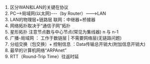 1. 区分WAN和LAN的关键在协议
2. PC-->局域网(以太网)---（by Router）--->LAN
3. LAN的物理层+链路层 联网：中继器+桥接器
4. 网络拓扑取决于“通信子网”拓扑
5. 星形拓扑 注意节点数与中心节点(常见为集线器) n 与 n-1
6. 广播-局域网 ： 工作于数链层 | 不需要网络层(无链路问题)
7. 分组交换（包交换）+ 控制信息 ：Data传输总开销大(附加信息开销大)
8. 最早的计算机网络“ARPAnet”
9. RTT（Round-Trip Time）往返时延